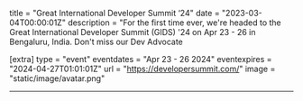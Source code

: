 title = "Great International Developer Summit ‘24"
date = "2023-03-04T00:00:01Z"
description = "For the first time ever, we're headed to the Great International Developer Summit (GIDS) '24 on Apr 23 - 26 in Bengaluru, India. Don't miss our Dev Advocate 

[extra]
type = "event"
eventdates = "Apr 23 - 26 2024"
eventexpires = "2024-04-27T01:01:01Z"
url = "https://developersummit.com/"
image = "static/image/avatar.png"

---
